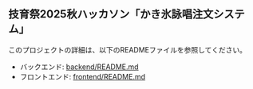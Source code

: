 ## 技育祭2025秋ハッカソン「かき氷詠唱注文システム」
このプロジェクトの詳細は、以下のREADMEファイルを参照してください。

- バックエンド: [backend/README.md](backend/README.md)
- フロントエンド: [frontend/README.md](frontend/README.md)
